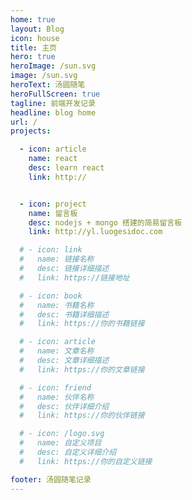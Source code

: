 ```yaml
---
home: true
layout: Blog
icon: house
title: 主页
hero: true
heroImage: /sun.svg
image: /sun.svg
heroText: 汤圆随笔
heroFullScreen: true
tagline: 前端开发记录
headline: blog home
url: /
projects:

  - icon: article
    name: react
    desc: learn react
    link: http://


  - icon: project
    name: 留言板
    desc: nodejs + mongo 搭建的简易留言板
    link: http://yl.luogesidoc.com

  # - icon: link
  #   name: 链接名称
  #   desc: 链接详细描述
  #   link: https://链接地址

  # - icon: book
  #   name: 书籍名称
  #   desc: 书籍详细描述
  #   link: https://你的书籍链接

  # - icon: article
  #   name: 文章名称
  #   desc: 文章详细描述
  #   link: https://你的文章链接

  # - icon: friend
  #   name: 伙伴名称
  #   desc: 伙伴详细介绍
  #   link: https://你的伙伴链接

  # - icon: /logo.svg
  #   name: 自定义项目
  #   desc: 自定义详细介绍
  #   link: https://你的自定义链接

footer: 汤圆随笔记录
---
```


<!-- ### 安装依赖

```
// corepack enable
// pnpm -v

pnpm i

```


### 开发模式

```

npm run dev

``` -->

<!-- 这是一个博客主页的案例。 -->

<!-- 要使用此布局，你应该在页面前端设置 `layout: BlogHome` 和 `home: true`。 -->

<!-- 相关配置文档请见 [博客主页](https://theme-hope.vuejs.press/zh/guide/blog/home/)。 -->
